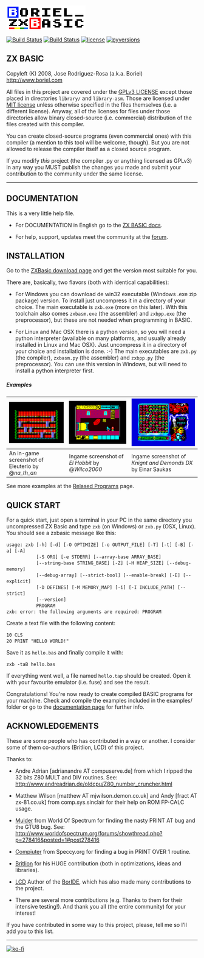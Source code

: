 ![Boriel ZX Basic](img/zxbasic_logo.png)

[![Build Status](https://github.com/boriel/zxbasic/workflows/ZXBasic/badge.svg)](https://github.com/boriel/zxbasic/actions)
[![Build Status](https://travis-ci.com/boriel/zxbasic.svg?branch=master)](https://travis-ci.com/boriel/zxbasic)
[![license](https://img.shields.io/badge/License-GPLv3-blue.svg)](./LICENSE.txt)
[![pyversions](https://img.shields.io/pypi/pyversions/zxbasic.svg)](https://pypi.python.org/pypi/zxbasic)

ZX BASIC
--------

Copyleft (K) 2008, Jose Rodriguez-Rosa (a.k.a. Boriel) <http://www.boriel.com>

All files in this project are covered under the [GPLv3 LICENSE](http://www.gnu.org/licenses/gpl.html)
except those placed in directories `library/` and `library-asm`.
Those are licensed under [MIT license](https://en.wikipedia.org/wiki/MIT_License) unless otherwise
specified in the files themselves (i.e. a different license). Anyway, all of 
the licenses for files under those directories allow binary closed-source
(i.e. commercial) distribution of the files created with this compiler.

You can create closed-source programs (even commercial ones) with this compiler
(a mention to this tool will be welcome, though). But you are not allowed to 
release the compiler itself as a closed source program.

If you modify *this* project (the compiler .py or anything licensed as GPLv3)
in any way you MUST publish the changes you made and submit your contribution
to the community under the same license.

-------------------------

DOCUMENTATION
-------------

This is a very little help file.

 - For DOCUMENTATION in English go to the [ZX BASIC docs](https://zxbasic.readthedocs.io/en/latest/).
 
 - For help, support, updates meet the community at the [forum](https://www.boriel.com/forum).


INSTALLATION
------------

Go to the [ZXBasic download page](https://zxbasic.readthedocs.io/en/latest/archive/)
and get the version most suitable for you.

There are, basically, two flavors (both with identical capabilities):

 - For Windows you can download de win32 executable (Windows .exe zip package) version. 
To install just uncompress it in a directory of your choice.
The main executable is `zxb.exe` (more on this later). With this toolchain
also comes `zxbasm.exe` (the assembler) and `zxbpp.exe` (the preprocessor), but these 
are not needed when programming in BASIC.

 - For Linux and Mac OSX there is a python version, so you will need a python
interpreter (available on many platforms, and usually already installed in Linux and Mac OSX).
Just uncompress it in a directory of your choice and installation is done. :-)
The main executables are `zxb.py` (the compiler), `zxbasm.py` (the assembler) and `zxbpp.py` (the preprocessor).
You can use this version in Windows, but will need to install a python interpreter first.

##### Examples


|![Eleuterio, el mono serio](./img/eleuterio.gif)|![El Hobbit](./img/HobbitEl.gif)|![Knight & Demonds DX](./img/KnightsDemonsDX.png)|
|---|---|---|
| An in-game screenshot of Eleuterio by @*na_th_an* | Ingame screenshot of _El Hobbit_ by @*Wilco2000*| Ingame screenshot of _Knignt and Demonds DX_ by Einar Saukas

See more examples at the [Relased Programs](https://zxbasic.readthedocs.io/en/latest/released_programs/) page.

QUICK START
-----------

For a quick start, just open a terminal in your PC in the same directory you uncompressed ZX Basic
and type `zxb` (on Windows) or `zxb.py` (OSX, Linux). You should see a zxbasic message like this:

```
usage: zxb [-h] [-d] [-O OPTIMIZE] [-o OUTPUT_FILE] [-T] [-t] [-B] [-a] [-A]
           [-S ORG] [-e STDERR] [--array-base ARRAY_BASE]
           [--string-base STRING_BASE] [-Z] [-H HEAP_SIZE] [--debug-memory]
           [--debug-array] [--strict-bool] [--enable-break] [-E] [--explicit]
           [-D DEFINES] [-M MEMORY_MAP] [-i] [-I INCLUDE_PATH] [--strict]
           [--version]
           PROGRAM
zxb: error: the following arguments are required: PROGRAM
```

Create a text file with the following content:

~~~~
10 CLS
20 PRINT "HELLO WORLD!"
~~~~

Save it as `hello.bas` and finally compile it with:
~~~~
zxb -taB hello.bas
~~~~

If everything went well, a file named `hello.tap` should be created.
Open it with your favourite emulator (i.e. fuse) and see the result.

Congratulations! You're now ready to create compiled BASIC programs for
your machine. Check and compile the examples included in the examples/ folder
or go to the [documentation page](https://zxbasic.readthedocs.io/en/latest/) for further info.

ACKNOWLEDGEMENTS
---------------

These are some people who has contributed in a way or another. I consider
some of them co-authors (Britlion, LCD) of this project.

Thanks to:

* Andre Adrian [adrianandre AT compuserve.de] from which I ripped the 32 bits
  Z80 MULT and DIV routines.
  See: http://www.andreadrian.de/oldcpu/Z80_number_cruncher.html

* Matthew Wilson [matthew AT mjwilson.demon.co.uk] and 
  Andy [fract AT zx-81.co.uk] from comp.sys.sinclair for their help on ROM FP-CALC usage.

* [Mulder](http://www.worldofspectrum.org/forums/member.php?u=1369) from World Of Spectrum
  for finding the nasty PRINT AT bug and the GTU8 bug.
  See: http://www.worldofspectrum.org/forums/showthread.php?p=278416&posted=1#post278416

* [Compiuter](http://www.speccy.org/foro/memberlist.php?mode=viewprofile&u=73) from
  Speccy.org for finding a bug in PRINT OVER 1 routine.

* [Britlion](https://www.boriel.com/forum/member.php?action=profile&uid=129)
  for his HUGE contribution (both in optimizations, ideas and libraries).

* [LCD](http://members.inode.at/838331/index.html)
  Author of the [BorIDE](http://members.inode.at/838331/pc/BorIDE%20v0.5%20(Version%20from%2003th%20March%202013).zip), which has also made many contributions to the project.

* There are several more contributions (e.g. Thanks to them for their intensive testing!). And thank you all
  (the entire community) for your interest!

If you have contributed in some way to this project, please, tell me so I'll add you to this list.

------
[![ko-fi](https://www.ko-fi.com/img/githubbutton_sm.svg)](https://ko-fi.com/H2H81J0OU)
